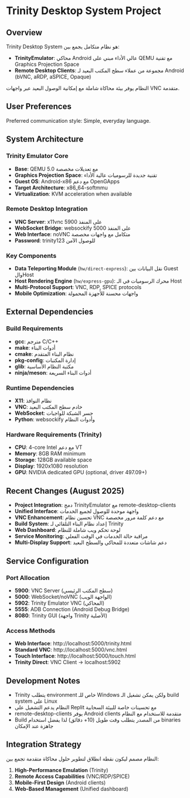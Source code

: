 # Trinity Desktop System Project

## Overview

Trinity Desktop System هو نظام متكامل يجمع بين:
- **TrinityEmulator**: محاكي Android عالي الأداء مبني على QEMU مع تقنية Graphics Projection Space
- **Remote Desktop Clients**: مجموعة من عملاء سطح المكتب البعيد لـ Android (bVNC, aRDP, aSPICE, Opaque)

النظام يوفر بيئة محاكاة شاملة مع إمكانية الوصول البعيد عبر واجهات VNC متقدمة.

## User Preferences

Preferred communication style: Simple, everyday language.

## System Architecture

### Trinity Emulator Core
- **Base**: QEMU 5.0 مع تعديلات مخصصة
- **Graphics Projection Space**: تقنية جديدة للرسوميات عالية الأداء
- **Guest OS**: Android-x86 مع دعم OpenGApps
- **Target Architecture**: x86_64-softmmu
- **Virtualization**: KVM acceleration when available

### Remote Desktop Integration  
- **VNC Server**: x11vnc على المنفذ 5900
- **WebSocket Bridge**: websockify على المنفذ 5000
- **Web Interface**: noVNC متكامل مع واجهات مخصصة
- **Password**: trinity123 للوصول الآمن

### Key Components
- **Data Teleporting Module** (`hw/direct-express`): نقل البيانات بين Guest والHost
- **Host Rendering Engine** (`hw/express-gpu`): محرك الرسوميات في الـ Host
- **Multi-Protocol Support**: VNC, RDP, SPICE protocols
- **Mobile Optimization**: واجهات محسنة للأجهزة المحمولة

## External Dependencies

### Build Requirements
- **gcc**: مترجم C/C++
- **make**: أدوات البناء
- **cmake**: نظام البناء المتقدم
- **pkg-config**: إدارة المكتبات
- **glib**: مكتبة النظام الأساسية
- **ninja/meson**: أدوات البناء السريعة

### Runtime Dependencies
- **X11**: نظام النوافذ
- **VNC**: خادم سطح المكتب البعيد
- **WebSocket**: جسر الشبكة للواجبات
- **Python**: websockify وأدوات النظام

### Hardware Requirements (Trinity)
- **CPU**: 4-core Intel مع دعم VT
- **Memory**: 8GB RAM minimum
- **Storage**: 128GB available space
- **Display**: 1920x1080 resolution
- **GPU**: NVIDIA dedicated GPU (optional, driver 497.09+)

## Recent Changes (August 2025)

- **Project Integration**: دمج TrinityEmulator مع remote-desktop-clients
- **Unified Interface**: واجهة موحدة للوصول لجميع الخدمات
- **VNC Enhancement**: تحسين نظام VNC مع دعم كلمة مرور مخصصة
- **Build System**: إعداد نظام البناء التلقائي لـ Trinity
- **Web Dashboard**: لوحة تحكم ويب شاملة للنظام
- **Service Monitoring**: مراقبة حالة الخدمات في الوقت الفعلي
- **Multi-Display Support**: دعم شاشات متعددة للمحاكي والسطح البعيد

## Service Configuration

### Port Allocation
- **5900**: VNC Server (سطح المكتب الرئيسي)
- **5000**: WebSocket/noVNC (الواجهة الويب)
- **5902**: Trinity Emulator VNC (المحاكي)
- **5555**: ADB Connection (Android Debug Bridge)
- **8080**: Trinity GUI (واجهة Trinity الأصلية)

### Access Methods
- **Web Interface**: http://localhost:5000/trinity.html
- **Standard VNC**: http://localhost:5000/vnc.html
- **Touch Interface**: http://localhost:5000/touch.html
- **Trinity Direct**: VNC Client → localhost:5902

## Development Notes

- Trinity يتطلب environment خاص للـ Windows ولكن يمكن تشغيل الـ build system على Linux
- النظام يدعم التشغيل على Replit مع تحسينات خاصة للبيئة السحابية
- remote-desktop-clients يوفر Android clients متقدمة للاستخدام مع النظام
- Build من المصدر يتطلب وقت طويل (10+ دقائق) لذا يفضل استخدام binaries جاهزة عند الإمكان

## Integration Strategy

النظام مصمم ليكون نقطة انطلاق لتطوير حلول محاكاة متقدمة تجمع بين:
1. **High-Performance Emulation** (Trinity)
2. **Remote Access Capabilities** (VNC/RDP/SPICE)
3. **Mobile-First Design** (Android clients)
4. **Web-Based Management** (Unified dashboard)